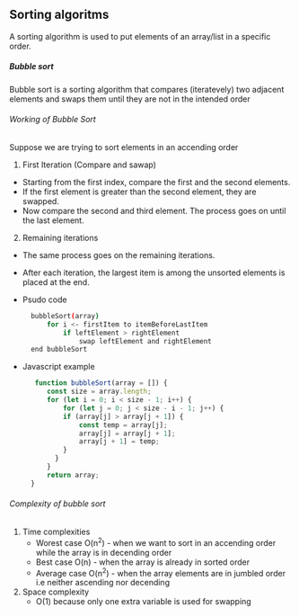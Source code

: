 ## Sorting algoritms
A sorting algorithm is used to put elements of an array/list in a specific order.

##### Bubble sort
Bubble sort is a sorting algorithm that compares (iteratevely) two adjacent elements and swaps them until they are not in the intended order
###### Working of Bubble Sort
Suppose we are trying to sort elements in an accending order
1) First Iteration (Compare and sawap)
  - Starting from the first index, compare the first and the second elements.
  - If the first element is greater than the second element, they are swapped.
  - Now compare the second and third element. The process goes on until the last element.
2) Remaining iterations 
  - The same process goes on the remaining iterations.
  - After each iteration, the largest item is among the unsorted elements is placed at the end.
  
- Psudo code 
  ```bash
    bubbleSort(array)
        for i <- firstItem to itemBeforeLastItem
            if leftElement > rightElement
                swap leftElement and rightElement
    end bubbleSort
  ```
- Javascript example
  ```javascript
     function bubbleSort(array = []) {
        const size = array.length;
        for (let i = 0; i < size - 1; i++) {
            for (let j = 0; j < size - i - 1; j++) {
            if (array[j] > array[j + 1]) {
                const temp = array[j];
                array[j] = array[j + 1];
                array[j + 1] = temp;
            }
          }
        }
        return array;
    }
  ```
###### Complexity of bubble sort
1) Time complexities
   - Worest case O(n<sup>2</sup>) - when we want to sort in an accending order while the array is in decending order
   - Best case O(n) - when the array is already in sorted order
   - Average case O(n<sup>2</sup>) - when the array elements are in jumbled order i.e neither ascending nor decending
2) Space complexity
   -  O(1) because only one extra variable is used for swapping